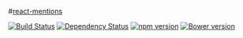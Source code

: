 #[react-mentions](http://effektif.github.io/react-mentions) 

[![Build Status](https://travis-ci.org/effektif/react-mentions.svg?branch=master)](https://travis-ci.org/effektif/react-mentions) 
[![Dependency Status](https://david-dm.org/effektif/react-mentions.svg)](https://david-dm.org/effektif/react-mentions) 
[![npm version](https://badge.fury.io/js/react-mentions.svg)](http://badge.fury.io/js/react-mentions)
[![Bower version](https://badge.fury.io/bo/react-mentions.svg)](http://badge.fury.io/bo/react-mentions)
